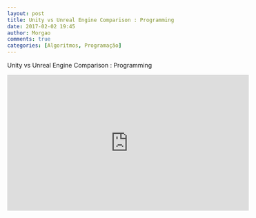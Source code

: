 ```yaml
---
layout: post
title: Unity vs Unreal Engine Comparison : Programming
date: 2017-02-02 19:45
author: Morgao
comments: true
categories: [Algoritmos, Programação]
---
```


Unity vs Unreal Engine Comparison : Programming

<iframe allow="encrypted-media" allowfullscreen="" frameborder="0" gesture="media" height="315" src="https://www.youtube.com/embed/_TuLsC83yeM" width="560"></iframe>